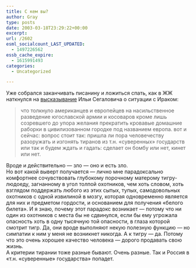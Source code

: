 ```yaml
---
title: С кем вы?
author: Gray
type: posts
date: 2003-03-18T23:29:22+00:00
excerpt:
url: /2602
esml_socialcount_LAST_UPDATED:
  - 1497226562
essb_cache_expire:
  - 1615991493
categories:
  - Uncategorized

---
```








Уже собрался заканчивать писанину и ложиться спать, как в ЖЖ наткнулся на <a href="http://www.livejournal.com/users/iseg/42885.html" target="_blank">высказывание</a> Ильи Сегаловича о ситуации с Ираком:

> что толкнуло американцев и европейцев на насильственное разведение югославской армии и косоваров кроме лишь созревшего до упора желания прекратить кровавые домашние раборки в цивилизованном городке под названием европа. вот и сейчас: вопрос стоит так: пришла ли пора человечеству разоружать и изгонять тиранов из т.н. &#171;суверенных&#187; государств или так и будем ждать и гадать: сделает он бомбу или нет, кинет или нет.

Вроде и действительно &#8212; зло &#8212; оно и есть зло.  
Но вот какой выверт получается &#8212; лично мне парадоксально комфортнее сочувствовать глубокому порочному матерому тигру-людоеду, загнанному в угол толпой охотников, чем хоть словом, хоть взглядом поддержать любого из этих сытых, тупых, самодовольных охотников с одной извилиной в мозгу, которая одновременно является для них и предметом гордости, и основанием для получения &#171;белого билета&#187;. И я знаю, почему этот парадокс возникает &#8212; потому что ни один из охотников с места бы не сдвинулся, если бы ему угрожала опасность хоть в одну тысячную той опасности, в глаза которой смотрит тигр. Да, они вроде выполняют некую полезную функцию &#8212; но симпатии к ним у меня не возникнет никогда. А к тигру &#8212; да. Потому что это очень хорошее качество человека &#8212; дорого продавать свою жизнь.  
А критерии тирании тоже разные бывают. Очень разные. Так и Россия в &#171;т.н. &#171;суверенные&#187; государства&#187; попадет.
